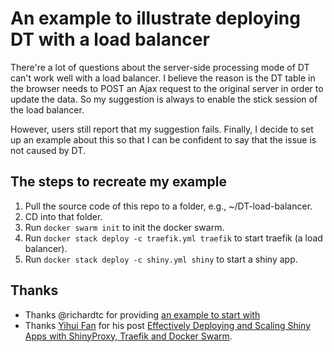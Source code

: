 # An example to illustrate deploying DT with a load balancer

There're a lot of questions about the server-side processing mode of DT can't work well with a load balancer. I believe the reason is the DT table in the browser needs to POST an Ajax request to the original server in order to update the data. So my suggestion is always to enable the stick session of the load balancer.

However, users still report that my suggestion fails. Finally, I decide to set up an example about this so that I can be confident to say that the issue is not caused by DT.

## The steps to recreate my example

1. Pull the source code of this repo to a folder, e.g., ~/DT-load-balancer.
1. CD into that folder.
1. Run `docker swarm init` to init the docker swarm.
1. Run `docker stack deploy -c traefik.yml traefik` to start traefik (a load balancer).
1. Run `docker stack deploy -c shiny.yml shiny` to start a shiny app.

## Thanks

- Thanks @richardtc for providing [an example to start with](https://github.com/rstudio/DT/issues/849#issuecomment-700036427)
- Thanks [Yihui Fan](https://www.databentobox.com/authors/yihui-fan/) for his post [Effectively Deploying and Scaling Shiny Apps with ShinyProxy, Traefik and Docker Swarm](https://www.databentobox.com/2020/05/31/shinyproxy-with-docker-swarm/#optional-deploying-r-shiny-apps-without-shinyproxy). 
